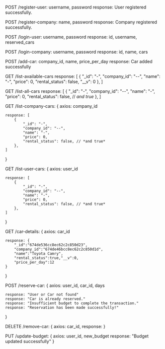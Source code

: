 POST /register-user: username, password
response: User registered successfully.

POST /register-company: name, password
response: Company registered successfully.

POST /login-user: username, password
response: id, username, reserved_cars

POST /login-company: username, password
response: id, name, cars

POST /add-car: company_id, name, price_per_day
response: Car added successfully


GET /list-available-cars
response: [
    {
        "_id": "-",
        "company_id": "--",
        "name": "-",
        "price": 0, 
        "rental_status": false, 
        "__v": 0
    },
]

GET /list-all-cars
response: [
    {
        "_id": "-",
        "company_id": "--",
        "name": "-",
        "price": 0, 
        "rental_status": false, // *and true*
    },
]

GET /list-company-cars: {
    axios: company_id

    response: [
        {
            "_id": "-",
            "company_id": "--",
            "name": "-",
            "price": 0, 
            "rental_status": false, // *and true*
        },
    ]
}

GET /list-user-cars: {
    axios: user_id

    response: [
        {
            "_id": "-",
            "company_id": "--",
            "name": "-",
            "price": 0, 
            "rental_status": false, // *and true*
        },
    ]
}


GET /car-details: {
    axios: car_id

    response: {
        "_id":"674de536cc8ec62c2c850d23",
        "company_id":"674de46bcc8ec62c2c850d1d",
        "name":"Toyota Camry",
        "rental_status":true,"__v":0,
        "price_per_day":12
    }
}

POST /reserve-car: {
    axios: user_id, car_id, days

    response: "User or Car not found"
    response: "Car is already reserved."
    response: "Insufficient budget to complete the transaction."
    response: "Reservation has been made successfully!"
}

DELETE /remove-car: {
    axios: car_id,
    response: 
}

PUT /update-budget: {
    axios: user_id, new_budget
    response: "Budget updated successfully"
}